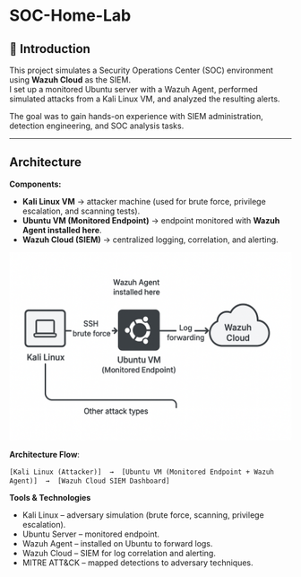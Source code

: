 # SOC-Home-Lab

## 📖 Introduction
This project simulates a Security Operations Center (SOC) environment using **Wazuh Cloud** as the SIEM.  
I set up a monitored Ubuntu server with a Wazuh Agent, performed simulated attacks from a Kali Linux VM, and analyzed the resulting alerts.  

The goal was to gain hands-on experience with SIEM administration, detection engineering, and SOC analysis tasks.

---

##  Architecture

**Components:**
- **Kali Linux VM** → attacker machine (used for brute force, privilege escalation, and scanning tests).
- **Ubuntu VM (Monitored Endpoint)** → endpoint monitored with **Wazuh Agent installed here**.
- **Wazuh Cloud (SIEM)** → centralized logging, correlation, and alerting.
  
 ![Architecture Diagram](architecture-diagram.png)

**Architecture Flow**:
```plaintext
[Kali Linux (Attacker)]  →  [Ubuntu VM (Monitored Endpoint + Wazuh Agent)]  →  [Wazuh Cloud SIEM Dashboard]
```

**Tools & Technologies**

- Kali Linux – adversary simulation (brute force, scanning, privilege escalation).
- Ubuntu Server – monitored endpoint.
- Wazuh Agent – installed on Ubuntu to forward logs.
- Wazuh Cloud – SIEM for log correlation and alerting.
- MITRE ATT&CK – mapped detections to adversary techniques.





